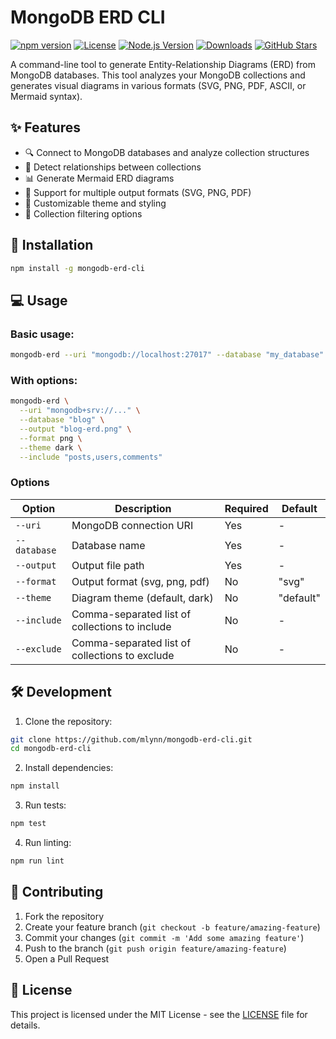 # MongoDB ERD CLI

[![npm version](https://img.shields.io/npm/v/mongodb-erd-cli.svg?style=flat)](https://www.npmjs.com/package/mongodb-erd-cli)
[![License](https://img.shields.io/npm/l/mongodb-erd-cli.svg?style=flat)](https://github.com/mlynn/mongodb-erd-cli/blob/main/LICENSE)
[![Node.js Version](https://img.shields.io/node/v/mongodb-erd-cli.svg?style=flat)](https://nodejs.org)
[![Downloads](https://img.shields.io/npm/dm/mongodb-erd-cli.svg?style=flat)](https://www.npmjs.com/package/mongodb-erd-cli)
[![GitHub Stars](https://img.shields.io/github/stars/mrlynn/mongodb-erd.svg?style=flat)](https://github.com/mrlynn/mongodb-erd/stargazers)

A command-line tool to generate Entity-Relationship Diagrams (ERD) from MongoDB databases. This tool analyzes your MongoDB collections and generates visual diagrams in various formats (SVG, PNG, PDF, ASCII, or Mermaid syntax).

## ✨ Features

- 🔍 Connect to MongoDB databases and analyze collection structures
- 🔗 Detect relationships between collections
- 📊 Generate Mermaid ERD diagrams
- 🎨 Support for multiple output formats (SVG, PNG, PDF)
- 🎯 Customizable theme and styling
- 🔄 Collection filtering options

## 🚀 Installation

```bash
npm install -g mongodb-erd-cli
```

## 💻 Usage

### Basic usage:
```bash
mongodb-erd --uri "mongodb://localhost:27017" --database "my_database" --output "diagram.svg"
```

### With options:
```bash
mongodb-erd \
  --uri "mongodb+srv://..." \
  --database "blog" \
  --output "blog-erd.png" \
  --format png \
  --theme dark \
  --include "posts,users,comments"
```

### Options

| Option | Description | Required | Default |
|--------|-------------|----------|---------|
| `--uri` | MongoDB connection URI | Yes | - |
| `--database` | Database name | Yes | - |
| `--output` | Output file path | Yes | - |
| `--format` | Output format (svg, png, pdf) | No | "svg" |
| `--theme` | Diagram theme (default, dark) | No | "default" |
| `--include` | Comma-separated list of collections to include | No | - |
| `--exclude` | Comma-separated list of collections to exclude | No | - |

## 🛠️ Development

1. Clone the repository:
```bash
git clone https://github.com/mlynn/mongodb-erd-cli.git
cd mongodb-erd-cli
```

2. Install dependencies:
```bash
npm install
```

3. Run tests:
```bash
npm test
```

4. Run linting:
```bash
npm run lint
```

## 🤝 Contributing

1. Fork the repository
2. Create your feature branch (`git checkout -b feature/amazing-feature`)
3. Commit your changes (`git commit -m 'Add some amazing feature'`)
4. Push to the branch (`git push origin feature/amazing-feature`)
5. Open a Pull Request

## 📄 License

This project is licensed under the MIT License - see the [LICENSE](LICENSE) file for details. 